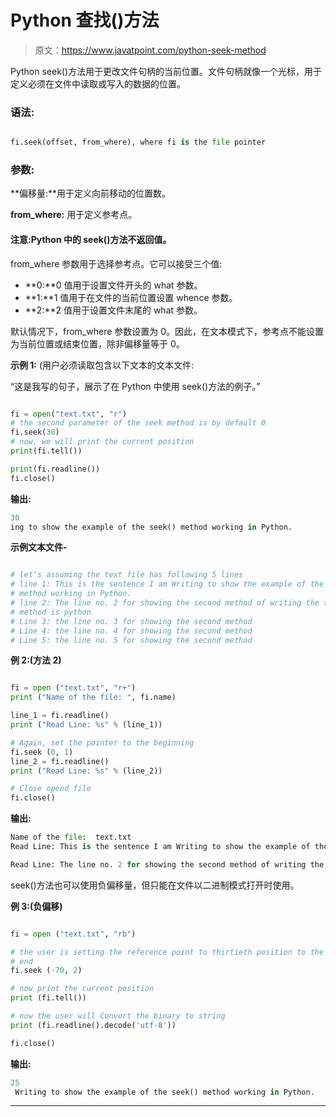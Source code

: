 # Python 查找()方法

> 原文：<https://www.javatpoint.com/python-seek-method>

Python seek()方法用于更改文件句柄的当前位置。文件句柄就像一个光标，用于定义必须在文件中读取或写入的数据的位置。

### 语法:

```py

fi.seek(offset, from_where), where fi is the file pointer

```

### 参数:

**偏移量:**用于定义向前移动的位置数。

**from_where:** 用于定义参考点。

#### 注意:Python 中的 seek()方法不返回值。

from_where 参数用于选择参考点。它可以接受三个值:

*   **0:**0 值用于设置文件开头的 what 参数。
*   **1:**1 值用于在文件的当前位置设置 whence 参数。
*   **2:**2 值用于设置文件末尾的 what 参数。

默认情况下，from_where 参数设置为 0。因此，在文本模式下，参考点不能设置为当前位置或结束位置，除非偏移量等于 0。

**示例 1:** (用户必须读取包含以下文本的文本文件:

“这是我写的句子，展示了在 Python 中使用 seek()方法的例子。”

```py

fi = open("text.txt", "r")
# the second parameter of the seek method is by default 0
fi.seek(30)
# now, we will print the current position
print(fi.tell())

print(fi.readline())
fi.close()

```

**输出:**

```py
30
ing to show the example of the seek() method working in Python.

```

**示例文本文件-**

```py

# let's assuming the text file has following 5 lines
# line 1: This is the sentence I am Writing to show the example of the seek() 
# method working in Python.
# line 2: The line no. 2 for showing the second method of writing the seek() 
# method is python
# Line 3: the line no. 3 for showing the second method 
# Line 4: the line no. 4 for showing the second method 
# Line 5: the line no. 5 for showing the second method 

```

**例 2:(方法 2)**

```py

fi = open ("text.txt", "r+")
print ("Name of the file: ", fi.name)

line_1 = fi.readline()
print ("Read Line: %s" % (line_1))

# Again, set the pointer to the beginning
fi.seek (0, 1)
line_2 = fi.readline()
print ("Read Line: %s" % (line_2))

# Close opend file
fi.close()

```

**输出:**

```py
Name of the file:  text.txt
Read Line: This is the sentence I am Writing to show the example of the seek() method working in Python.

Read Line: The line no. 2 for showing the second method of writing the seek() method is python

```

seek()方法也可以使用负偏移量，但只能在文件以二进制模式打开时使用。

**例 3:(负偏移)**

```py

fi = open ("text.txt", "rb")

# the user is setting the reference point to thirtieth position to the left from 
# end
fi.seek (-70, 2)

# now print the current position
print (fi.tell())

# now the user will Convert the binary to string 
print (fi.readline().decode('utf-8'))

fi.close()

```

**输出:**

```py
25
 Writing to show the example of the seek() method working in Python.

```

* * *